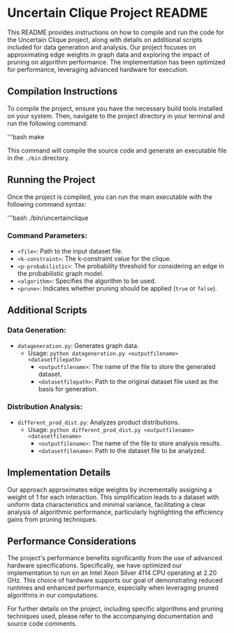 # Uncertain Clique Project README

This README provides instructions on how to compile and run the code for the Uncertain Clique project, along with details on additional scripts included for data generation and analysis. Our project focuses on approximating edge weights in graph data and exploring the impact of pruning on algorithm performance. The implementation has been optimized for performance, leveraging advanced hardware for execution.

## Compilation Instructions

To compile the project, ensure you have the necessary build tools installed on your system. Then, navigate to the project directory in your terminal and run the following command:

'''bash
make

This command will compile the source code and generate an executable file in the `./bin` directory.

## Running the Project

Once the project is compiled, you can run the main executable with the following command syntax:

'''bash
./bin/uncertainclique <file> <k-constraint> <p-probabilistic> <algorithm> <prune>

### Command Parameters:
- `<file>`: Path to the input dataset file.
- `<k-constraint>`: The k-constraint value for the clique.
- `<p-probabilistic>`: The probability threshold for considering an edge in the probabilistic graph model.
- `<algorithm>`: Specifies the algorithm to be used.
- `<prune>`: Indicates whether pruning should be applied (`true` or `false`).

## Additional Scripts

### Data Generation:
- `datageneration.py`: Generates graph data.
  - Usage: `python datageneration.py <outputfilename> <datasetfilepath>`
    - `<outputfilename>`: The name of the file to store the generated dataset.
    - `<datasetfilepath>`: Path to the original dataset file used as the basis for generation.

### Distribution Analysis:
- `different_prod_dist.py`: Analyzes product distributions.
  - Usage: `python different_prod_dist.py <outputfilename> <datasetfilename>`
    - `<outputfilename>`: The name of the file to store analysis results.
    - `<datasetfilename>`: Path to the dataset file to be analyzed.

## Implementation Details

Our approach approximates edge weights by incrementally assigning a weight of 1 for each interaction. This simplification leads to a dataset with uniform data characteristics and minimal variance, facilitating a clear analysis of algorithmic performance, particularly highlighting the efficiency gains from pruning techniques.

## Performance Considerations

The project's performance benefits significantly from the use of advanced hardware specifications. Specifically, we have optimized our implementation to run on an Intel Xeon Silver 4114 CPU operating at 2.20 GHz. This choice of hardware supports our goal of demonstrating reduced runtimes and enhanced performance, especially when leveraging pruned algorithms in our computations.

For further details on the project, including specific algorithms and pruning techniques used, please refer to the accompanying documentation and source code comments.

